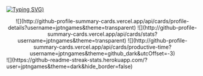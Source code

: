 [![Typing SVG](https://readme-typing-svg.herokuapp.com?font=Fira+Code&pause=1000&color=39FF14&center=true&random=true&width=435&lines=Hello+%F0%9F%91%8B;My+name+is+Jo%C3%A3o+Pedro+(jptn_games);I'm+14+years+old;I'm+from+Brazil;I'm+studying+Python+and+JavaScript;Be+welcome+%3A))](https://git.io/typing-svg)

<div align="center">
  ![](http://github-profile-summary-cards.vercel.app/api/cards/profile-details?username=jptngames&theme=transparent)
  ![](http://github-profile-summary-cards.vercel.app/api/cards/stats?username=jptngames&theme=transparent)
  ![](http://github-profile-summary-cards.vercel.app/api/cards/productive-time?username=jptngames&theme=github_dark&utcOffset=-3)
</div>
![](https://github-readme-streak-stats.herokuapp.com/?user=jptngames&theme=dark&hide_border=false)<br/>
